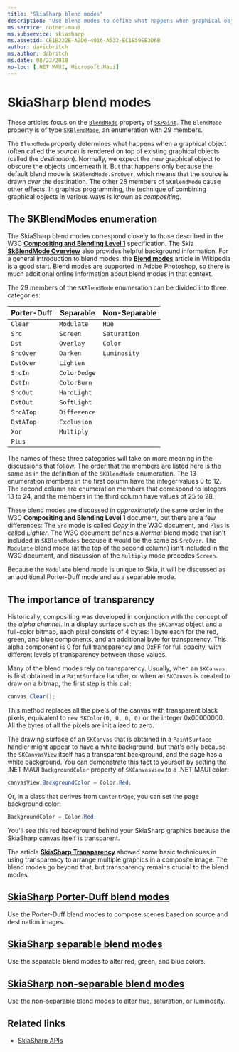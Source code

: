 ```yaml
---
title: "SkiaSharp blend modes"
description: "Use blend modes to define what happens when graphical objects are stacked on one another."
ms.service: dotnet-maui
ms.subservice: skiasharp
ms.assetid: CE1B222E-A2D0-4016-A532-EC1E59EE3D6B
author: davidbritch
ms.author: dabritch
ms.date: 08/23/2018
no-loc: [.NET MAUI, Microsoft.Maui]
---
```


# SkiaSharp blend modes

These articles focus on the [`BlendMode`](xref:SkiaSharp.SKPaint.BlendMode) property of [`SKPaint`](xref:SkiaSharp.SKPaint). The `BlendMode` property is of type [`SKBlendMode`](xref:SkiaSharp.SKBlendMode), an enumeration with 29 members.

The `BlendMode` property determines what happens when a graphical object (often called the _source_) is rendered on top of existing graphical objects (called the _destination_). Normally, we expect the new graphical object to obscure the objects underneath it. But that happens only because the default blend mode is `SKBlendMode.SrcOver`, which means that the source is drawn _over_ the destination. The other 28 members of `SKBlendMode` cause other effects. In graphics programming, the technique of combining graphical objects in various ways is known as _compositing_.

## The SKBlendModes enumeration

The SkiaSharp blend modes correspond closely to those described in the W3C [**Compositing and Blending Level 1**](https://www.w3.org/TR/compositing-1/) specification. The Skia [**SkBlendMode Overview**](https://skia.org/docs/user/api/skblendmode_overview/) also provides helpful background information. For a general introduction to blend modes, the [**Blend modes**](https://en.wikipedia.org/wiki/Blend_modes) article in Wikipedia is a good start. Blend modes are supported in Adobe Photoshop, so there is much additional online information about blend modes in that context.

The 29 members of the `SKBlendMode` enumeration can be divided into three categories:

| Porter-Duff | Separable    | Non-Separable |
| ----------- | ------------ | ------------- |
| `Clear`     | `Modulate`   | `Hue`         |
| `Src`       | `Screen`     | `Saturation`  |
| `Dst`       | `Overlay`    | `Color`       |
| `SrcOver`   | `Darken`     | `Luminosity`  |
| `DstOver`   | `Lighten`    |               |
| `SrcIn`     | `ColorDodge` |               |
| `DstIn`     | `ColorBurn`  |               |
| `SrcOut`    | `HardLight`  |               |
| `DstOut`    | `SoftLight`  |               |
| `SrcATop`   | `Difference` |               |
| `DstATop`   | `Exclusion`  |               |
| `Xor`       | `Multiply`   |               |
| `Plus`      |              |               |

The names of these three categories will take on more meaning in the discussions that follow. The order that the members are listed here is the same as in the definition of the `SKBlendMode` enumeration. The 13 enumeration members in the first column have the integer values 0 to 12. The second column are enumeration members that correspond to integers 13 to 24, and the members in the third column have values of 25 to 28.

These blend modes are discussed in _approximately_ the same order in the W3C **Compositing and Blending Level 1** document, but there are a few differences: The `Src` mode is called _Copy_ in the W3C document, and `Plus` is called _Lighter_. The W3C document defines a _Normal_ blend mode that isn't included in `SKBlendModes` because it would be the same as `SrcOver`. The `Modulate` blend mode (at the top of the second column) isn't included in the W3C document, and discussion of the `Multiply` mode precedes `Screen`.

Because the `Modulate` blend mode is unique to Skia, it will be discussed as an additional Porter-Duff mode and as a separable mode.

## The importance of transparency

Historically, compositing was developed in conjunction with the concept of the _alpha channel_. In a display surface such as the `SKCanvas` object and a full-color bitmap, each pixel consists of 4 bytes: 1 byte each for the red, green, and blue components, and an additional byte for transparency. This alpha component is 0 for full transparency and 0xFF for full opacity, with different levels of transparency between those values.

Many of the blend modes rely on transparency. Usually, when an `SKCanvas` is first obtained in a `PaintSurface` handler, or when an `SKCanvas` is created to draw on a bitmap, the first step is this call:

```csharp
canvas.Clear();
```

This method replaces all the pixels of the canvas with transparent black pixels, equivalent to `new SKColor(0, 0, 0, 0)` or the integer 0x00000000. All the bytes of all the pixels are initialized to zero.

The drawing surface of an `SKCanvas` that is obtained in a `PaintSurface` handler might appear to have a white background, but that's only because the `SKCanvasView` itself has a transparent background, and the page has a white background. You can demonstrate this fact to yourself by setting the .NET MAUI `BackgroundColor` property of `SKCanvasView` to a .NET MAUI color:

```csharp
canvasView.BackgroundColor = Color.Red;
```

Or, in a class that derives from `ContentPage`, you can set the page background color:

```csharp
BackgroundColor = Color.Red;
```

You'll see this red background behind your SkiaSharp graphics because the SkiaSharp canvas itself is transparent.

The article [**SkiaSharp Transparency**](../../basics/transparency.md) showed some basic techniques in using transparency to arrange multiple graphics in a composite image. The blend modes go beyond that, but transparency remains crucial to the blend modes.

## [SkiaSharp Porter-Duff blend modes](porter-duff.md)

Use the Porter-Duff blend modes to compose scenes based on source and destination images.

## [SkiaSharp separable blend modes](separable.md)

Use the separable blend modes to alter red, green, and blue colors.

## [SkiaSharp non-separable blend modes](non-separable.md)

Use the non-separable blend modes to alter hue, saturation, or luminosity.

## Related links

- [SkiaSharp APIs](/dotnet/api/skiasharp)
